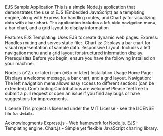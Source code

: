 EJS Sample Application
This is a simple Node.js application that demonstrates the use of EJS (Embedded JavaScript) as a templating engine, along with Express for handling routes, and Chart.js for visualizing data with a bar chart. The application includes a left-side navigation menu, a bar chart, and a grid layout to display information.

Features
EJS Templating: Uses EJS to create dynamic web pages.
Express: Handles routing and serves static files.
Chart.js: Displays a bar chart for visual representation of sample data.
Responsive Layout: Includes a left navigation menu and a grid layout for structured information display.
Prerequisites
Before you begin, ensure you have the following installed on your machine:

Node.js (v12.x or later)
npm (v6.x or later)
Installation
Usage
Home Page: Displays a welcome message, a bar chart, and a grid layout.
Navigation: The left navigation menu allows easy access to different sections (can be extended).
Contributing
Contributions are welcome! Please feel free to submit a pull request or open an issue if you find any bugs or have suggestions for improvements.

License
This project is licensed under the MIT License - see the LICENSE file for details.

Acknowledgments
Express.js - Web framework for Node.js.
EJS - Templating engine.
Chart.js - Simple yet flexible JavaScript charting library.

